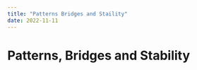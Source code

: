 ```yaml
---
title: "Patterns Bridges and Staility"
date: 2022-11-11
---
```


# Patterns, Bridges and Stability

